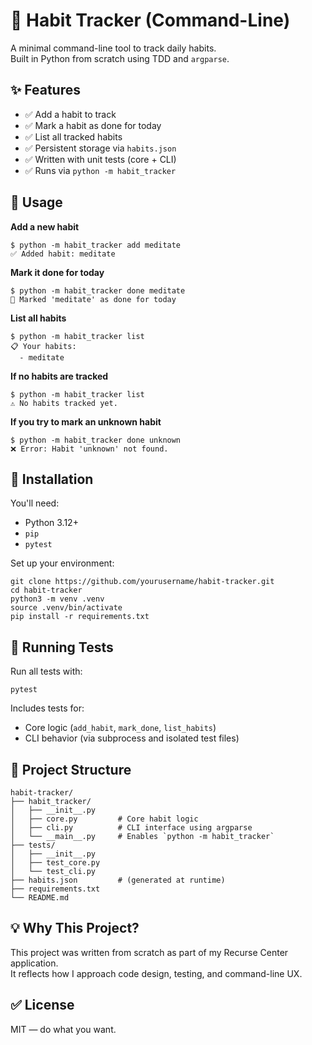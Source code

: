 # 🧘 Habit Tracker (Command-Line)

A minimal command-line tool to track daily habits.  
Built in Python from scratch using TDD and `argparse`.

## ✨ Features

- ✅ Add a habit to track  
- ✅ Mark a habit as done for today  
- ✅ List all tracked habits  
- ✅ Persistent storage via `habits.json`  
- ✅ Written with unit tests (core + CLI)  
- ✅ Runs via `python -m habit_tracker`

## 🚀 Usage

**Add a new habit**

    $ python -m habit_tracker add meditate
    ✅ Added habit: meditate

**Mark it done for today**

    $ python -m habit_tracker done meditate
    📅 Marked 'meditate' as done for today

**List all habits**

    $ python -m habit_tracker list
    📋 Your habits:
      - meditate

**If no habits are tracked**

    $ python -m habit_tracker list
    ⚠️ No habits tracked yet.

**If you try to mark an unknown habit**

    $ python -m habit_tracker done unknown
    ❌ Error: Habit 'unknown' not found.

## 🧪 Installation

You'll need:

- Python 3.12+
- `pip`
- `pytest`

Set up your environment:

    git clone https://github.com/yourusername/habit-tracker.git
    cd habit-tracker
    python3 -m venv .venv
    source .venv/bin/activate
    pip install -r requirements.txt

## 🧪 Running Tests

Run all tests with:

    pytest

Includes tests for:

- Core logic (`add_habit`, `mark_done`, `list_habits`)
- CLI behavior (via subprocess and isolated test files)

## 📁 Project Structure

    habit-tracker/
    ├── habit_tracker/
    │   ├── __init__.py
    │   ├── core.py         # Core habit logic
    │   ├── cli.py          # CLI interface using argparse
    │   └── __main__.py     # Enables `python -m habit_tracker`
    ├── tests/
    │   ├── __init__.py
    │   ├── test_core.py
    │   └── test_cli.py
    ├── habits.json         # (generated at runtime)
    ├── requirements.txt
    └── README.md

## 💡 Why This Project?

This project was written from scratch as part of my Recurse Center application.  
It reflects how I approach code design, testing, and command-line UX.

## ✅ License

MIT — do what you want.
